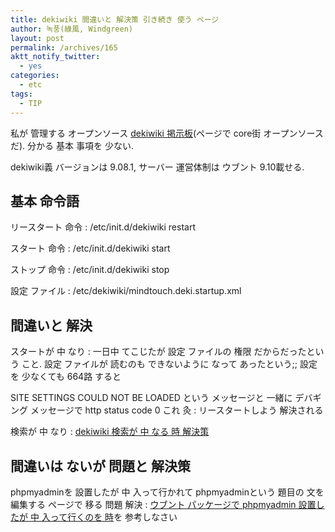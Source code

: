 ```yaml
---
title: dekiwiki 間違いと 解決策 引き続き 使う ページ
author: 녹풍(綠風, Windgreen)
layout: post
permalink: /archives/165
aktt_notify_twitter:
  - yes
categories:
  - etc
tags:
  - TIP
---
```

私が 管理する オープンソース <a href="http://www.mindtouch.com/products/download" target="_blank" class="broken_link">dekiwiki 掲示板</a>(ページで core街 オープンソースだ). 分かる 基本 事項を 少ない.

dekiwiki義 バージョンは 9.08.1, サーバー 運営体制は ウブント 9.10載せる.

## 基本 命令語

リースタート 命令 : /etc/init.d/dekiwiki restart

スタート 命令 : /etc/init.d/dekiwiki start

ストップ 命令 : /etc/init.d/dekiwiki stop

設定 ファイル : /etc/dekiwiki/mindtouch.deki.startup.xml

## 間違いと 解決

スタートが 中 なり : 一日中 てこじたが 設定 ファイルの 権限 だからだったという こと. 設定 ファイルが 読むのも できないように なって あったという;; 設定を 少なくても 664路 すると

SITE SETTINGS COULD NOT BE LOADED という メッセージと 一緒に デバギング メッセージで http status code 0 これ 灸 : リースタートしよう 解決される

検索が 中 なり : <a title="dekiwiki, Sharing violation on path /var/www/dekiwiki/bin/cache/luceneindex/default-queue/data_1.bin" target="_top" href="http://mytory.local/archives/1763">dekiwiki 検索が 中 なる 時 解決策</a>

## 間違いは ないが 問題と 解決策

phpmyadminを 設置したが 中 入って行かれて phpmyadminという 題目の 文を 編集する ページで 移る 問題 解決 : <a title="ウブント パッケージで phpmyadmin 設置したが 中 入って行くのを 時" target="_top" href="http://mytory.local/archives/1711">ウブント パッケージで phpmyadmin 設置したが 中 入って行くのを 時</a>を 参考しなさい